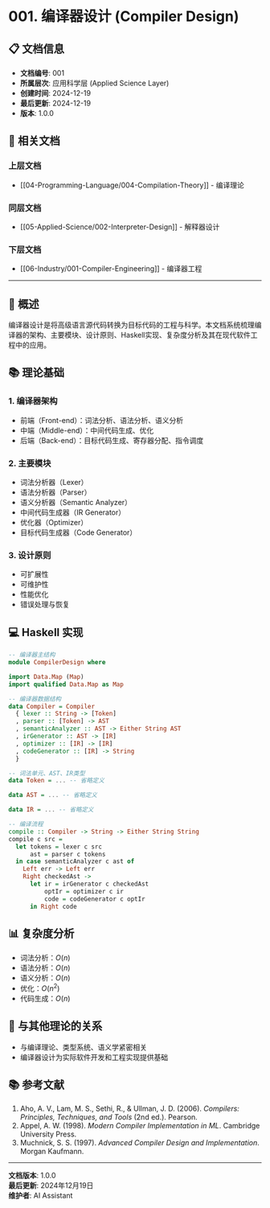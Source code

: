 # 001. 编译器设计 (Compiler Design)

## 📋 文档信息

- **文档编号**: 001
- **所属层次**: 应用科学层 (Applied Science Layer)
- **创建时间**: 2024-12-19
- **最后更新**: 2024-12-19
- **版本**: 1.0.0

## 🔗 相关文档

### 上层文档

- [[04-Programming-Language/004-Compilation-Theory]] - 编译理论

### 同层文档

- [[05-Applied-Science/002-Interpreter-Design]] - 解释器设计

### 下层文档

- [[06-Industry/001-Compiler-Engineering]] - 编译器工程

---

## 🎯 概述

编译器设计是将高级语言源代码转换为目标代码的工程与科学。本文档系统梳理编译器的架构、主要模块、设计原则、Haskell实现、复杂度分析及其在现代软件工程中的应用。

## 📚 理论基础

### 1. 编译器架构

- 前端（Front-end）：词法分析、语法分析、语义分析
- 中端（Middle-end）：中间代码生成、优化
- 后端（Back-end）：目标代码生成、寄存器分配、指令调度

### 2. 主要模块

- 词法分析器（Lexer）
- 语法分析器（Parser）
- 语义分析器（Semantic Analyzer）
- 中间代码生成器（IR Generator）
- 优化器（Optimizer）
- 目标代码生成器（Code Generator）

### 3. 设计原则

- 可扩展性
- 可维护性
- 性能优化
- 错误处理与恢复

## 💻 Haskell 实现

```haskell
-- 编译器主结构
module CompilerDesign where

import Data.Map (Map)
import qualified Data.Map as Map

-- 编译器数据结构
data Compiler = Compiler
  { lexer :: String -> [Token]
  , parser :: [Token] -> AST
  , semanticAnalyzer :: AST -> Either String AST
  , irGenerator :: AST -> [IR]
  , optimizer :: [IR] -> [IR]
  , codeGenerator :: [IR] -> String
  }

-- 词法单元、AST、IR类型
data Token = ... -- 省略定义

data AST = ... -- 省略定义

data IR = ... -- 省略定义

-- 编译流程
compile :: Compiler -> String -> Either String String
compile c src =
  let tokens = lexer c src
      ast = parser c tokens
  in case semanticAnalyzer c ast of
    Left err -> Left err
    Right checkedAst ->
      let ir = irGenerator c checkedAst
          optIr = optimizer c ir
          code = codeGenerator c optIr
      in Right code
```

## 📊 复杂度分析

- 词法分析：$O(n)$
- 语法分析：$O(n)$
- 语义分析：$O(n)$
- 优化：$O(n^2)$
- 代码生成：$O(n)$

## 🔗 与其他理论的关系

- 与编译理论、类型系统、语义学紧密相关
- 编译器设计为实际软件开发和工程实现提供基础

## 📚 参考文献

1. Aho, A. V., Lam, M. S., Sethi, R., & Ullman, J. D. (2006). *Compilers: Principles, Techniques, and Tools* (2nd ed.). Pearson.
2. Appel, A. W. (1998). *Modern Compiler Implementation in ML*. Cambridge University Press.
3. Muchnick, S. S. (1997). *Advanced Compiler Design and Implementation*. Morgan Kaufmann.

---

**文档版本**: 1.0.0  
**最后更新**: 2024年12月19日  
**维护者**: AI Assistant
